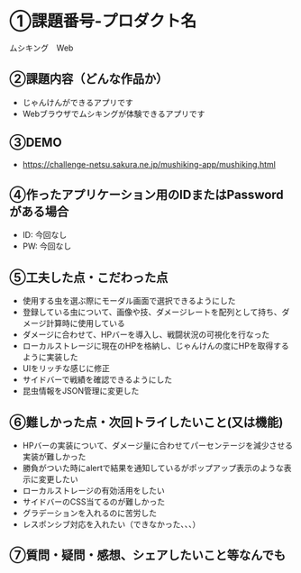 # ①課題番号-プロダクト名
ムシキング　Web

## ②課題内容（どんな作品か）

- じゃんけんができるアプリです
- Webブラウザでムシキングが体験できるアプリです

## ③DEMO
- https://challenge-netsu.sakura.ne.jp/mushiking-app/mushiking.html

## ④作ったアプリケーション用のIDまたはPasswordがある場合

- ID: 今回なし
- PW: 今回なし

## ⑤工夫した点・こだわった点

- 使用する虫を選ぶ際にモーダル画面で選択できるようにした
- 登録している虫について、画像や技、ダメージレートを配列として持ち、ダメージ計算時に使用している
- ダメージに合わせて、HPバーを導入し、戦闘状況の可視化を行なった
- ローカルストレージに現在のHPを格納し、じゃんけんの度にHPを取得するように実装した
- UIをリッチな感じに修正
- サイドバーで戦績を確認できるようにした
- 昆虫情報をJSON管理に変更した

## ⑥難しかった点・次回トライしたいこと(又は機能)

- HPバーの実装について、ダメージ量に合わせてパーセンテージを減少させる実装が難しかった
- 勝負がついた時にalertで結果を通知しているがポップアップ表示のような表示に変更したい
- ローカルストレージの有効活用をしたい
- サイドバーのCSS当てるのが難しかった
- グラデーションを入れるのに苦労した
- レスポンシブ対応を入れたい（できなかった、、、）

## ⑦質問・疑問・感想、シェアしたいこと等なんでも